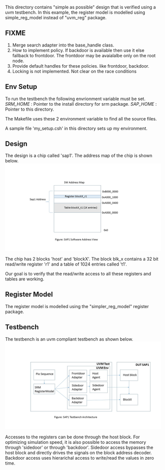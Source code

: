 This directory contains "simple as possible" design that is verified using a uvm testbench.
In this example, the register model is modelled using simple_reg_model instead of "uvm_reg" package.

## FIXME
1. Merge search adapter into the base_handle class.  
2. How to implement policy. If backdoor is available then use it else fallback to frontdoor. The
frontdoor may be avaialalbe only on the root node.  
3. Provide default handles for these policies. like frontdoor, backdoor.  
4. Locking is not implemented. Not clear on the race conditions 

## Env Setup
To run the testbench the following envrionment variable must be set.
*SRM_HOME* : Pointer to the install directory for srm package.
*SAP_HOME* : Pointer to this directory.

The Makefile uses these 2 environment variable to find all the source files.

A sample file 'my_setup.csh' in this directory sets up my environment.

## Design
The design is a chip called 'sap1'. The address map of the chip is shown below.
![AddressMap](docs/addr_map.jpg)

The chip has 2 blocks 'host' and 'blockX'. The block blk_x contains a 32 bit read/write
register 'r1' and a table of 1024 entries called 't1'.

Our goal is to verify that the read/write access to all these registers and tables are working.

## Register Model
The register model is modelled using the "simpler_reg_model" register package.

## Testbench
The testbench is an uvm compliant testbench as shown below. 
![Testbench](docs/tb.jpg)

Accesses to the registers can be done
through the host block. For optimizing simulation speed, it is also possible to access the memory
through 'sidedoor' or through 'backdoor'. Sidedoor access bypasses the host block and directly drives the 
signals on the block address decoder. Backdoor access uses hierarichal access to write/read the values in zero time.
